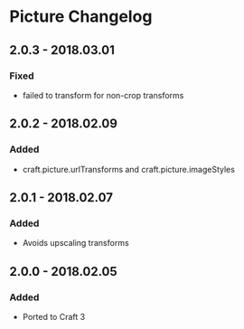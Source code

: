 # Picture Changelog

## 2.0.3 - 2018.03.01
### Fixed
- failed to transform for non-crop transforms

## 2.0.2 - 2018.02.09
### Added
- craft.picture.urlTransforms and craft.picture.imageStyles

## 2.0.1 - 2018.02.07
### Added
- Avoids upscaling transforms

## 2.0.0 - 2018.02.05
### Added
- Ported to Craft 3
